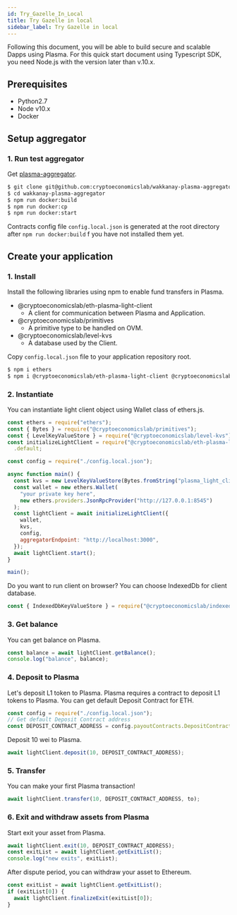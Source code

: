 ```yaml
---
id: Try_Gazelle_In_Local
title: Try Gazelle in local
sidebar_label: Try Gazelle in local
---
```


Following this document, you will be able to build secure and scalable Dapps using Plasma.
For this quick start document using Typescript SDK, you need Node.js with the version later than v.10.x.

## Prerequisites

- Python2.7
- Node v10.x
- Docker

## Setup aggregator

### 1. Run test aggregator

Get [plasma-aggregator](https://github.com/cryptoeconomicslab/wakkanay-plasma-aggregator).

```bash
$ git clone git@github.com:cryptoeconomicslab/wakkanay-plasma-aggregator.git
$ cd wakkanay-plasma-aggregator
$ npm run docker:build
$ npm run docker:cp
$ npm run docker:start
```

Contracts config file `config.local.json` is generated at the root directory after `npm run docker:build` f you have not installed them yet.

## Create your application

### 1. Install

Install the following libraries using npm to enable fund transfers in Plasma.

- @cryptoeconomicslab/eth-plasma-light-client
  - A client for communication between Plasma and Application.
- @cryptoeconomicslab/primitives
  - A primitive type to be handled on OVM.
- @cryptoeconomicslab/level-kvs
  - A database used by the Client.

Copy `config.local.json` file to your application repository root.

```bash
$ npm i ethers
$ npm i @cryptoeconomicslab/eth-plasma-light-client @cryptoeconomicslab/primitives @cryptoeconomicslab/level-kvs
```

### 2. Instantiate

You can instantiate light client object using Wallet class of ethers.js.

```javascript
const ethers = require("ethers");
const { Bytes } = require("@cryptoeconomicslab/primitives");
const { LevelKeyValueStore } = require("@cryptoeconomicslab/level-kvs");
const initializeLightClient = require("@cryptoeconomicslab/eth-plasma-light-client")
  .default;

const config = require("./config.local.json");

async function main() {
  const kvs = new LevelKeyValueStore(Bytes.fromString("plasma_light_client"));
  const wallet = new ethers.Wallet(
    "your private key here",
    new ethers.providers.JsonRpcProvider("http://127.0.0.1:8545")
  );
  const lightClient = await initializeLightClient({
    wallet,
    kvs,
    config,
    aggregatorEndpoint: "http://localhost:3000",
  });
  await lightClient.start();
}

main();
```

Do you want to run client on browser? You can choose IndexedDb for client database.

```javascript
const { IndexedDbKeyValueStore } = require("@cryptoeconomicslab/indexeddb-kvs");
```

### 3. Get balance

You can get balance on Plasma.

```javascript
const balance = await lightClient.getBalance();
console.log("balance", balance);
```

### 4. Deposit to Plasma

Let's deposit L1 token to Plasma.
Plasma requires a contract to deposit L1 tokens to Plasma.
You can get default Deposit Contract for ETH.

```javascript
const config = require("./config.local.json");
// Get default Deposit Contract address
const DEPOSIT_CONTRACT_ADDRESS = config.payoutContracts.DepositContract;
```

Deposit 10 wei to Plasma.

```javascript
await lightClient.deposit(10, DEPOSIT_CONTRACT_ADDRESS);
```

### 5. Transfer

You can make your first Plasma transaction!

```javascript
await lightClient.transfer(10, DEPOSIT_CONTRACT_ADDRESS, to);
```

### 6. Exit and withdraw assets from Plasma

Start exit your asset from Plasma.

```javascript
await lightClient.exit(10, DEPOSIT_CONTRACT_ADDRESS);
const exitList = await lightClient.getExitList();
console.log("new exits", exitList);
```

After dispute period, you can withdraw your asset to Ethereum.

```javascript
const exitList = await lightClient.getExitList();
if (exitList[0]) {
  await lightClient.finalizeExit(exitList[0]);
}
```
